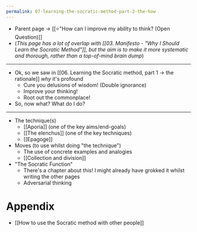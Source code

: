 ```yaml
---
permalink: 07-learning-the-socratic-method-part-2-the-how
---
```


- Parent page → [[⭐️"How can I improve my ability to think? (Open Question)]]
- (*This page has a lot of overlap with [[03. Manifesto - "Why I Should Learn the Socratic Method"]], but the aim is to make it more systematic and thorough, rather than a top-of-mind brain dump*)
---
- Ok, so we saw in [[06. Learning the Socratic method, part 1 → the rationale]] *why* it's profound
	- Cure you delusions of wisdom! (Double ignorance)
	- Improve your thinking!
	- Root out the commonplace!
- So, now what? What do I do?
---
- The technique(s)
	- [[Aporia]] (one of the key aims/end-goals)
	- [[The elenchus]] (one of the key techniques)
	- [[Epagoge]]
- Moves (to use whilst doing "the technique")
	- The use of concrete examples and analogies
	- [[Collection and division]]
- "The Socratic Function"
	- There's a chapter about this! I might already have grokked it whilst writing the other pages
	- Adversarial thinking
# Appendix
- [[How to use the Socratic method with other people]]